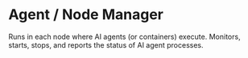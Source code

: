 # Agent / Node Manager

Runs in each node where AI agents (or containers) execute.
Monitors, starts, stops, and reports the status of AI agent processes.